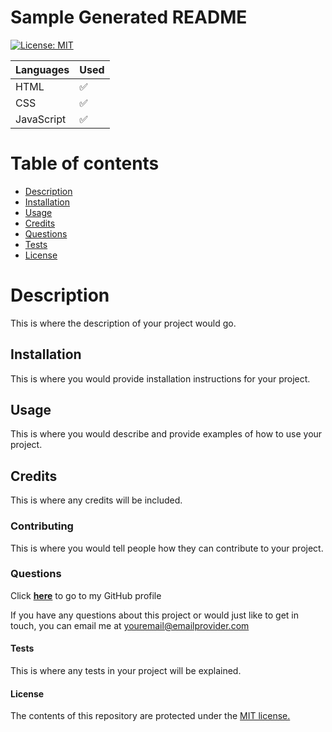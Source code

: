 # Sample Generated README

[![License: MIT](https://img.shields.io/badge/License-MIT-yellow.svg)](https://opensource.org/licenses/MIT)

|  Languages  |    Used     |
| ----------- | ----------- |
| HTML | ✅ |
| CSS | ✅ |
| JavaScript | ✅ |


# Table of contents
* [Description](#description)
* [Installation](#installation)
* [Usage](#usage)
* [Credits](#credits)
* [Questions](#questions)
* [Tests](#tests)
* [License](#license)

# Description
This is where the description of your project would go.

## Installation
This is where you would provide installation instructions for your project.

## Usage
This is where you would describe and provide examples of how to use your project.

## Credits
This is where any credits will be included.

### Contributing
This is where you would tell people how they can contribute to your project.

### Questions
Click <a href="https://github.com/yourGitHubUsername" target="_blank">**here**<a> to go to my GitHub profile

If you have any questions about this project or would just like to get in touch, you can email me at <a href="mailto:youremail@emailprovider.com" target="_blank">youremail@emailprovider.com</a>

#### Tests
This is where any tests in your project will be explained.

#### License
The contents of this repository are protected under the <a href="https://opensource.org/licenses/MIT">MIT license.</a>